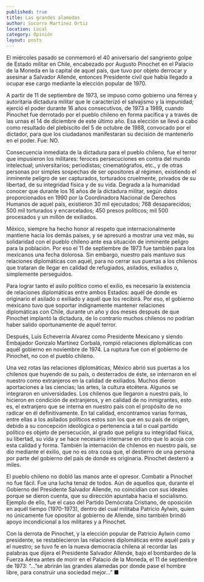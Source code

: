 ```yaml
---
published: true
title: Las grandes alamedas
author: Socorro Martínez Ortiz
location: Local
category: Opinión
layout: posts
---
```


El miércoles pasado se conmemoró el 40 aniversario del sangriento golpe de Estado militar en Chile, encabezado por Augusto Pinochet en el Palacio de la Moneda en la capital de aquel país, que tuvo por objeto derrocar y asesinar a Salvador Allende, entonces Presidente civil que había llegado a ocupar ese cargo mediante la elección popular de 1970.

A partir de 11 de septiembre de 1973, se impuso como gobierno una férrea y autoritaria dictadura militar que le caracterizó el salvajismo y la impunidad; ejerció el poder durante 16 años consecutivos, de 1973 a 1989, cuando Pinochet fue derrotado por el pueblo chileno en forma pacífica y a través de las urnas el 14 de diciembre de este último año.  Esa elección se llevó a cabo como resultado del plebiscito del 5 de octubre de 1988, convocado por el dictador, para que los ciudadanos manifestaran su decisión de mantenerlo en el poder. Fue: NO. 

Consecuencia inmediata de la dictadura para el pueblo chileno, fue el terror que impusieron los militares: feroces persecuciones en contra del mundo intelectual; universitarios; periodistas; cinematógrafos, etc., y de otras personas por simples sospechas de ser opositores al régimen, existiendo el inminente peligro de ser capturados, torturados cruelmente, privados de su libertad, de su integridad física y de su vida. Degrada a la humanidad conocer que durante los 16 años de la dictadura militar, según datos proporcionados en 1990 por la  Coordinadora Nacional de Derechos Humanos de aquel país, existieron 30 mil ejecutados; 768 desaparecidos; 500 mil torturados y encarcelados; 450 presos políticos; mil 500 procesados y un millón de exiliados.

 México, siempre ha hecho honor al respeto  que internacionalmente mantiene hacia los demás países, y se apresuró a mostrar una vez más, su solidaridad con el pueblo chileno ante esa situación de inminente peligro para la población. Por eso el 11 de septiembre de 1973 fue también para los mexicanos una fecha dolorosa. Sin embargo, nuestro país mantuvo sus relaciones diplomáticas con aquél, para no cerrar sus puertas a los chilenos que trataran de llegar en calidad de refugiados, asilados, exiliados o, simplemente perseguidos.
 
Para lograr tanto el asilo político como el exilio, es necesario la existencia de relaciones diplomáticas entre ambos Estados: aquél de donde es originario el asilado o exiliado y aquél que los recibirá. Por eso, el gobierno mexicano tuvo que soportar indignamente mantener relaciones diplomáticas con Chile, durante un año y dos meses después de que Pinochet implantó la dictadura, de lo contrario muchos chilenos no podrían haber salido oportunamente de aquél terror.

Después, Luis Echeverría Alvarez como Presidente Mexicano y siendo Embajador Gonzalo Martínez Corbalá, rompió relaciones diplomáticas con aquél gobierno en noviembre de 1974. La ruptura fue con el gobierno de Pinochet, no con el pueblo chileno.  

Una vez rotas las relaciones diplomáticas, México abrió sus puertas a los chilenos que huyendo de su país, o desterrados de éste, se internaron en el nuestro como extranjeros en la calidad de exiliados. Muchos dieron aportaciones a las ciencias; las artes, la cultura etcétera. Algunos se integraron en universidades. Los  chilenos que llegaron a nuestro país, lo hicieron en condición de extranjeros, y en calidad de no inmigrantes, esto es, el extranjero que se interna en nuestro país con el propósito de no radicar en él definitivamente. En tal calidad, encontramos varias formas, entre ellas a los asilados políticos estos son los que en su país de origen, debido a su concepción ideológica o pertenencia a tal o cual partido político es objeto de persecución, al grado que peligra su integridad física, su libertad, su vida y se hace necesario internarse en otro que lo acoja con esta calidad y forma. También la internación de chilenos en nuestro país, se dio mediante el exilio, que no es otra cosa que, el destierro de una persona por parte del gobierno del país de donde es originaria. Pinochet desterró a miles.

El pueblo chileno no dobló las manos ante el opresor. Combatir a Pinochet no fue fácil. Fue  una lucha tenaz de todos. Aún de aquellos que, durante el Gobierno del Presidente Salvador Allende, no coincidían con sus ideales porque se dieron cuenta, que su dirección apuntaba hacia el socialismo. Ejemplo de ello, fue el caso del Partido Demócrata Cristiano, de oposición en aquél tiempo (1970-1973), dentro del cual militaba Patricio Aylwin, quien no únicamente fue opositor al gobierno de Allende, sino también brindó apoyo incondicional a los militares y a Pinochet.

Con la derrota de Pinochet, y la elección popular de Patricio Aylwin como presidente, se restablecieron las relaciones diplomáticas entre aquél país y el nuestro; se tuvo fe en la nueva democracia chilena al recordar las palabras que dijera el Presidente Salvador Allende, bajo el bombardeo de la Fuerza Aérea antes de morir en el Palacio de la Moneda, el 11 de septiembre de 1973: “…”se abrirán las grandes alamedas por donde pase el hombre libre, para construir una sociedad mejor…” ■
